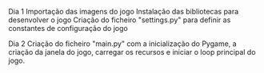 Dia 1
Importação das imagens do jogo
Instalação das bibliotecas para desenvolver o jogo
Criação do ficheiro "settings.py" para definir as constantes de configuração do jogo

Dia 2
Criação do ficheiro "main.py" com a inicialização do Pygame, a criação da janela do jogo, carregar os recursos e iniciar o loop principal do jogo.